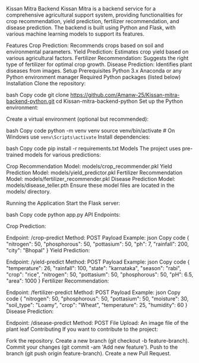 Kissan Mitra Backend
Kissan Mitra is a backend service for a comprehensive agricultural support system, providing functionalities for crop recommendation, yield prediction, fertilizer recommendation, and disease prediction. The backend is built using Python and Flask, with various machine learning models to support its features.

Features
Crop Prediction: Recommends crops based on soil and environmental parameters.
Yield Prediction: Estimates crop yield based on various agricultural factors.
Fertilizer Recommendation: Suggests the right type of fertilizer for optimal crop growth.
Disease Prediction: Identifies plant diseases from images.
Setup
Prerequisites
Python 3.x
Anaconda or any Python environment manager
Required Python packages (listed below)
Installation
Clone the repository:

bash
Copy code
git clone https://github.com/Amanw-25/Kissan-mitra-backend-python.git
cd Kissan-mitra-backend-python
Set up the Python environment:

Create a virtual environment (optional but recommended):

bash
Copy code
python -m venv venv
source venv/bin/activate  # On Windows use `venv\Scripts\activate`
Install dependencies:

bash
Copy code
pip install -r requirements.txt
Models
The project uses pre-trained models for various predictions:

Crop Recommendation Model: models/crop_recommender.pkl
Yield Prediction Model: models/yield_predictor.pkl
Fertilizer Recommendation Model: models/fertilizer_recommender.pkl
Disease Prediction Model: models/disease_teller.pth
Ensure these model files are located in the models/ directory.

Running the Application
Start the Flask server:

bash
Copy code
python app.py
API Endpoints:

Crop Prediction:

Endpoint: /crop-predict
Method: POST
Payload Example:
json
Copy code
{
  "nitrogen": 50,
  "phosphorous": 50,
  "pottasium": 50,
  "ph": 7,
  "rainfall": 200,
  "city": "Bhopal"
}
Yield Prediction:

Endpoint: /yield-predict
Method: POST
Payload Example:
json
Copy code
{
  "temperature": 26,
  "rainfall": 100,
  "state": "karnataka",
  "season": "rabi",
  "crop": "rice",
  "nitrogen": 50,
  "pottasium": 50,
  "phosphorous": 50,
  "pH": 6.5,
  "area": 1000
}
Fertilizer Recommendation:

Endpoint: /fertilizer-predict
Method: POST
Payload Example:
json
Copy code
{
  "nitrogen": 50,
  "phosphorous": 50,
  "pottasium": 50,
  "moisture": 30,
  "soil_type": "Loamy",
  "crop": "Wheat",
  "temperature": 25,
  "humidity": 60
}
Disease Prediction:

Endpoint: /disease-predict
Method: POST
File Upload: An image file of the plant leaf
Contributing
If you want to contribute to the project:

Fork the repository.
Create a new branch (git checkout -b feature-branch).
Commit your changes (git commit -am 'Add new feature').
Push to the branch (git push origin feature-branch).
Create a new Pull Request.
